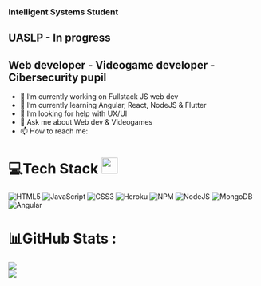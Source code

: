 ### Intelligent Systems Student
## UASLP - In progress

## Web developer - Videogame developer - Cibersecurity pupil


- 🔭 I’m currently working on Fullstack JS web dev
- 🌱 I’m currently learning Angular, React, NodeJS & Flutter
- 🤔 I’m looking for help with UX/UI
- 💬 Ask me about Web dev & Videogames
- 📫 How to reach me:

# 💻Tech Stack <img src = "https://media2.giphy.com/media/QssGEmpkyEOhBCb7e1/giphy.gif?cid=ecf05e47a0n3gi1bfqntqmob8g9aid1oyj2wr3ds3mg700bl&rid=giphy.gif" width = 32px> 
![HTML5](https://img.shields.io/badge/html5-%23E34F26.svg?style=for-the-badge&logo=html5&logoColor=white) ![JavaScript](https://img.shields.io/badge/javascript-%23323330.svg?style=for-the-badge&logo=javascript&logoColor=%23F7DF1E) ![CSS3](https://img.shields.io/badge/css3-%231572B6.svg?style=for-the-badge&logo=css3&logoColor=white) ![Heroku](https://img.shields.io/badge/heroku-%23430098.svg?style=for-the-badge&logo=heroku&logoColor=white) ![NPM](https://img.shields.io/badge/NPM-%23000000.svg?style=for-the-badge&logo=npm&logoColor=white) ![NodeJS](https://img.shields.io/badge/node.js-6DA55F?style=for-the-badge&logo=node.js&logoColor=white) ![MongoDB](https://img.shields.io/badge/MongoDB-%234ea94b.svg?style=for-the-badge&logo=mongodb&logoColor=white)
![Angular](https://user-images.githubusercontent.com/25181517/183890595-779a7e64-3f43-4634-bad2-eceef4e80268.png)
# 📊GitHub Stats :
![](https://github-readme-streak-stats.herokuapp.com/?user=DeadMan10sds&theme=radical&hide_border=false)<br/>
![](https://github-readme-stats.vercel.app/api/top-langs/?username=DEadMan10sds&theme=radical&hide_border=false&include_all_commits=false&count_private=false&layout=compact)

